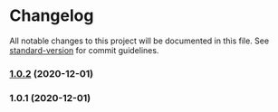# Changelog

All notable changes to this project will be documented in this file. See [standard-version](https://github.com/conventional-changelog/standard-version) for commit guidelines.

### [1.0.2](https://github.com/imran-ib/learning-socketio/compare/v1.0.1...v1.0.2) (2020-12-01)

### 1.0.1 (2020-12-01)
